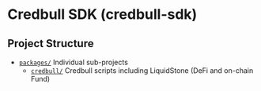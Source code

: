 # Credbull SDK (credbull-sdk)

## Project Structure

- [`packages/`](./packages) Individual sub-projects
  - [`credbull/`](./packages/credbull) Credbull scripts including LiquidStone (DeFi and on-chain Fund)
